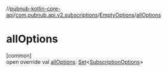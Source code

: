 //[pubnub-kotlin-core-api](../../../index.md)/[com.pubnub.api.v2.subscriptions](../index.md)/[EmptyOptions](index.md)/[allOptions](all-options.md)

# allOptions

[common]\
open override val [allOptions](all-options.md): [Set](https://kotlinlang.org/api/latest/jvm/stdlib/kotlin.collections/-set/index.html)&lt;[SubscriptionOptions](../-subscription-options/index.md)&gt;
